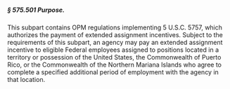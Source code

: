 ##### § 575.501 Purpose. #####

This subpart contains OPM regulations implementing 5 U.S.C. 5757, which authorizes the payment of extended assignment incentives. Subject to the requirements of this subpart, an agency may pay an extended assignment incentive to eligible Federal employees assigned to positions located in a territory or possession of the United States, the Commonwealth of Puerto Rico, or the Commonwealth of the Northern Mariana Islands who agree to complete a specified additional period of employment with the agency in that location.